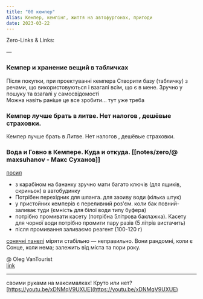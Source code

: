 ```yaml
---
title: "00 кемпер"
Alias: Кемпер, кемпінг, життя на автофургонах, пригоди
date: 2023-03-22  
---
```

Zero-Links & Links:  


—  
### Кемпер и хранение вещий в табличках
Після покупки, при проектуванні кемпера Створити базу (табличку) з речами, що використовуються і взагалі всім, що є в мене. Зручно у пошуку та взагалі у самосвідомості  
Можна навіть раніше це все зробити... тут уже треба


### Кемпер лучше брать в литве. Нет налогов , дешёвые страховки.
Кемпер лучше брать в Литве. Нет налогов , дешёвые страховки.

### Вода и Говно в Кемпере. Куда и откуда. [[notes/zero/@ maxsuhanov - Макс Суханов]]
[посил](https://www.youtube.com/watch?v=05qYdPDQH1U&ab_channel=MaxSuhanov) 
- з карабіном на бананку зручно мати багато ключів (для ящиків, скриньок) в автобудинку
- Потрібен перехідник для шланга. для заоиву води (кілька штук)
- у пристойних кемперів є переливний роз'єм. коли бак повний-заливає туди (ємність для білої води типу буфера)
- потрібно промивати касету (потрібна 5літрова баклажка). Касету для чорної води потрібно промити пару разів (5 літрів вистачить)
- після промивання заливаємо реагент (100-120 г)

[сонячні панелі](https://www.youtube.com/live/m9sMgfSP9xs?feature=share&t=2077) міряти стабільно — неправильно. Вони рандомні, коли є Сонце, коли нема; залежить від міста та пори року.


@ Oleg VanTourist  
[link](https://www.youtube.com/@VanTourist)

---
своими руками на максималках! Круто или нет?  
[https://youtu.be/xDNMqV9UXUE](https://youtu.be/xDNMqV9UXUE)
